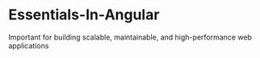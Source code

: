 # Essentials-In-Angular
Important for building scalable, maintainable, and high-performance web applications
